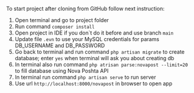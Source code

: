 To start project after cloning from GitHub follow next instruction:
1. Open terminal and go to project folder
2. Run command `composer install`
3. Open project in IDE if you don\`t do it before and use branch `main`
4. Update file `.evn` to use your MySQL credentials for params DB_USERNAME and DB_PASSWORD
5. Go back to terminal and run command `php artisan migrate` to create database; enter `yes` when terminal will ask you about creating db
6. In terminal also run command `php atrisan parse:novapost --limit=20` to fill database using Nova Poshta API
7. In terminal run command `php artisan serve` to run server
8. Use url `http://localhost:8000/novapost` in browser to open app
